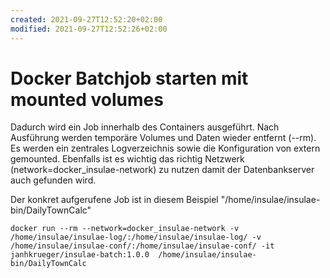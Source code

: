 ```yaml
---
created: 2021-09-27T12:52:20+02:00
modified: 2021-09-27T12:52:26+02:00
---
```


# Docker Batchjob starten mit mounted volumes

Dadurch wird ein Job innerhalb des Containers ausgeführt. Nach Ausführung werden temporäre Volumes und Daten wieder entfernt (--rm).
Es werden ein zentrales  Logverzeichnis sowie die Konfiguration von extern gemounted.
Ebenfalls ist es wichtig das richtig Netzwerk (network=docker_insulae-network) zu nutzen damit der Datenbankserver auch gefunden wird.

Der konkret aufgerufene Job ist in diesem Beispiel "/home/insulae/insulae-bin/DailyTownCalc"

    docker run --rm --network=docker_insulae-network -v /home/insulae/insulae-log/:/home/insulae/insulae-log/ -v /home/insulae/insulae-conf/:/home/insulae/insulae-conf/ -it janhkrueger/insulae-batch:1.0.0  /home/insulae/insulae-bin/DailyTownCalc
